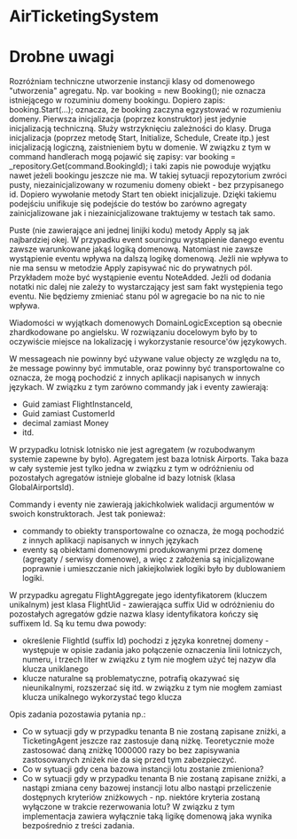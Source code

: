 ﻿# AirTicketingSystem

# Drobne uwagi

Rozróżniam techniczne utworzenie instancji klasy od domenowego "utworzenia" agregatu.
Np.
var booking = new Booking();
nie oznacza istniejącego w rozuminiu domeny bookingu. Dopiero zapis:
booking.Start(...);
oznacza, że booking zaczyna egzystować w rozumieniu domeny.
Pierwsza inicjalizacja (poprzez konstruktor) jest jedynie inicjalizacją techniczną. Służy wstrzyknięciu zależności do klasy.
Druga inicjalizacja (poprzez metodę Start, Initialize, Schedule, Create itp.) jest inicjalizacją logiczną, zaistnieniem bytu w domenie.
W związku z tym w command handlerach mogą pojawić się zapisy:
var booking = _repository.Get(command.BookingId);
i taki zapis nie powoduje wyjątku nawet jeżeli bookingu jeszcze nie ma. W takiej sytuacji repozytorium zwróci pusty, niezainicjalizowany w rozumeniu domeny obiekt - bez przypisanego id.
Dopiero wywołanie metody Start ten obiekt inicjalizuje.
Dzięki takiemu podejściu unifikuje się podejście do testów bo zarówno agregaty zainicjalizowane jak i niezainicjalizowane traktujemy w testach tak samo.

Puste (nie zawierające ani jednej linijki kodu) metody Apply są jak najbardziej okej. W przypadku event sourcingu wystąpienie danego eventu zawsze warunkowane jakąś logiką domenową. Natomiast nie zawsze wystąpienie eventu wpływa na dalszą logikę domenową. Jeżli nie wpływa to nie ma sensu w metodzie Apply zapisywać nic do prywatnych pól.
Przykładem może być wystąpienie eventu NoteAdded. Jeżli od dodania notatki nic dalej nie zależy to wystarczający jest sam fakt występienia tego eventu. Nie będziemy zmieniać stanu pól w agregacie bo na nic to nie wpływa.

Wiadomości w wyjątkach domenowych DomainLogicException są obecnie zhardkodowane po angielsku. W rozwiązaniu docelowym było by to oczywiście miejsce na lokalizację i wykorzystanie resource'ów językowych.

W messageach nie powinny być używane value objecty ze względu na to, że message powinny być immutable, oraz powinny być transportowalne co oznacza, że mogą pochodzić z innych aplikacji napisanych w innych językach. W związku z tym zarówno commandy jak i eventy zawierają:
- Guid zamiast FlightInstanceId,
- Guid zamiast CustomerId
- decimal zamiast Money
- itd.

W przypadku lotnisk lotnisko nie jest agregatem (w rozubodwanym systemie zapewne by było). Agregatem jest baza lotnisk Airports. Taka baza w cały systemie jest tylko jedna w związku z tym w odróżnieniu od pozostałych agregatów istnieje globalne id bazy lotnisk (klasa GlobalAirportsId).

Commandy i eventy nie zawierają jakichkolwiek walidacji argumentów w swoich konstruktorach.
Jest tak ponieważ:
- commandy to obiekty transportowalne co oznacza, że mogą pochodzić z innych aplikacji napisanych w innych językach
- eventy są obiektami domenowymi produkowanymi przez domenę (agregaty / serwisy domenowe), a więc z założenia są inicjalizowane poprawnie i umieszczanie nich jakiejkolwiek logiki było by dublowaniem logiki.

W przypadku agregatu FlightAggregate jego identyfikatorem (kluczem unikalnym) jest klasa FlightUid - zawierająca suffix Uid w odróżnieniu do pozostałych agregatów gdzie nazwa klasy identyfikatora kończy się suffixem Id.
Są ku temu dwa powody:
- określenie FlightId (suffix Id) pochodzi z języka konretnej domeny - występuje w opisie zadania jako połączenie oznaczenia linii lotniczych, numeru, i trzech liter w związku z tym nie mogłem użyć tej nazyw dla klucza uniklanego
- klucze naturalne są problematyczne, potrafią okazywać się nieunikalnymi, rozszerzać się itd. w związku z tym nie mogłem zamiast klucza unikalnego wykorzystać tego klucza

Opis zadania pozostawia pytania np.:
- Co w sytuacji gdy w przypadku tenanta B nie zostaną zapisane zniżki, a TicketingAgent jeszcze raz zastosuje daną niżkę. Teoretycznie może zastosować daną zniżkę 1000000 razy bo bez zapisywania zastosowanych zniżek nie da się przed tym zabezpieczyć.
- Co w sytuacji gdy cena bazowa instancji lotu zostanie zmieniona?
- Co w sytuacji gdy w przypadku tenanta B nie zostaną zapisane zniżki, a nastąpi zmiana ceny bazowej instancji lotu albo nastąpi przeliczenie dostępnych kryteriów zniżkowych - np. niektóre kryteria zostaną wyłączone w trakcie rezerwowania lotu?
W związku z tym implementacja zawiera wyłącznie taką ligikę domenową jaka wynika bezpośrednio z treści zadania.